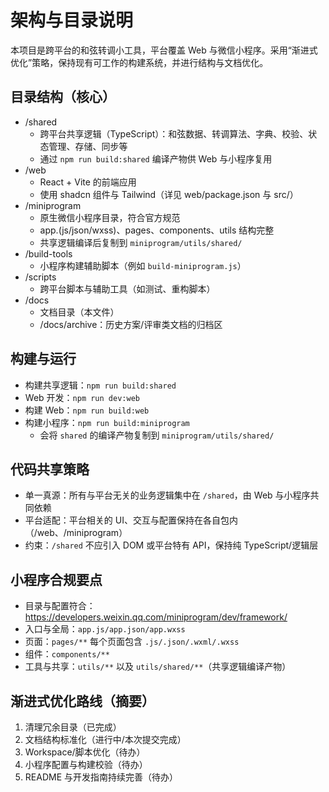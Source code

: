 # 架构与目录说明

本项目是跨平台的和弦转调小工具，平台覆盖 Web 与微信小程序。采用“渐进式优化”策略，保持现有可工作的构建系统，并进行结构与文档优化。

## 目录结构（核心）

- /shared
  - 跨平台共享逻辑（TypeScript）：和弦数据、转调算法、字典、校验、状态管理、存储、同步等
  - 通过 `npm run build:shared` 编译产物供 Web 与小程序复用
- /web
  - React + Vite 的前端应用
  - 使用 shadcn 组件与 Tailwind（详见 web/package.json 与 src/）
- /miniprogram
  - 原生微信小程序目录，符合官方规范
  - app.(js/json/wxss)、pages、components、utils 结构完整
  - 共享逻辑编译后复制到 `miniprogram/utils/shared/`
- /build-tools
  - 小程序构建辅助脚本（例如 `build-miniprogram.js`）
- /scripts
  - 跨平台脚本与辅助工具（如测试、重构脚本）
- /docs
  - 文档目录（本文件）
  - /docs/archive：历史方案/评审类文档的归档区

## 构建与运行

- 构建共享逻辑：`npm run build:shared`
- Web 开发：`npm run dev:web`
- 构建 Web：`npm run build:web`
- 构建小程序：`npm run build:miniprogram`
  - 会将 `shared` 的编译产物复制到 `miniprogram/utils/shared/`

## 代码共享策略

- 单一真源：所有与平台无关的业务逻辑集中在 `/shared`，由 Web 与小程序共同依赖
- 平台适配：平台相关的 UI、交互与配置保持在各自包内（/web、/miniprogram）
- 约束：`/shared` 不应引入 DOM 或平台特有 API，保持纯 TypeScript/逻辑层

## 小程序合规要点

- 目录与配置符合：https://developers.weixin.qq.com/miniprogram/dev/framework/
- 入口与全局：`app.js/app.json/app.wxss`
- 页面：`pages/**` 每个页面包含 `.js/.json/.wxml/.wxss`
- 组件：`components/**`
- 工具与共享：`utils/**` 以及 `utils/shared/**`（共享逻辑编译产物）

## 渐进式优化路线（摘要）

1) 清理冗余目录（已完成）  
2) 文档结构标准化（进行中/本次提交完成）  
3) Workspace/脚本优化（待办）  
4) 小程序配置与构建校验（待办）  
5) README 与开发指南持续完善（待办）